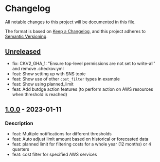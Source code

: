 # Changelog
All notable changes to this project will be documented in this file.

The format is based on [Keep a Changelog](https://keepachangelog.com/en/1.0.0/),
and this project adheres to [Semantic Versioning](https://semver.org/spec/v2.0.0.html).

## [Unreleased]
- fix: CKV2_GHA_1: "Ensure top-level permissions are not set to write-all" and remove .checkov.yml
- feat: Show setting up with SNS topic
- feat: Show use of other `cost_filter` types in example
- feat: Show using planned_limit
- feat: Add butdge action features (to perform action on AWS resources when threshold is reached)

## [1.0.0] - 2023-01-11
### Description
- feat: Multiple notifications for different thresholds
- feat: Auto adjust limit amount based on historical or forecasted data
- feat: planned limit for filtering costs for a whole year (12 months) or 4 quarters
- feat: cost filter for specified AWS services

[Unreleased]: https://github.com/boldlink/terraform-aws-budget/compare/1.0.0...HEAD

[1.0.0]: https://github.com/boldlink/terraform-aws-budget/releases/tag/1.0.0
